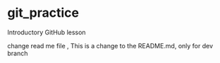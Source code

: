 # git_practice
Introductory GitHub lesson

change read me file , This is a change to the README.md, only for dev branch



